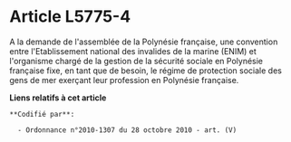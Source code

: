 # Article L5775-4

A la demande de l'assemblée de la Polynésie française, une convention entre l'Etablissement national des invalides de la
marine (ENIM) et l'organisme chargé de la gestion de la sécurité sociale en Polynésie française fixe, en tant que de besoin,
le régime de protection sociale des gens de mer exerçant leur profession en Polynésie française.

**Liens relatifs à cet article**

	**Codifié par**:

	  - Ordonnance n°2010-1307 du 28 octobre 2010 - art. (V)
